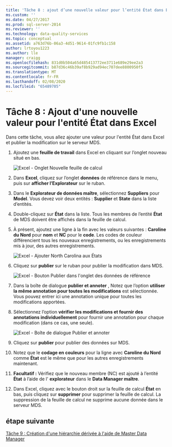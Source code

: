 ```yaml
---
title: 'Tâche 8 : ajout d’une nouvelle valeur pour l’entité État dans Excel | Microsoft Docs'
ms.custom: ''
ms.date: 04/27/2017
ms.prod: sql-server-2014
ms.reviewer: ''
ms.technology: data-quality-services
ms.topic: conceptual
ms.assetid: a763d76b-06a3-4d51-9614-01fc9fb1c158
author: lrtoyou1223
ms.author: lle
manager: craigg
ms.openlocfilehash: 831d0b504a65d485413772ee3711e689e29ee2a3
ms.sourcegitcommit: b87d36c46b39af8b929ad94ec707dee8800950f5
ms.translationtype: MT
ms.contentlocale: fr-FR
ms.lasthandoff: 02/08/2020
ms.locfileid: "65489705"
---
```

# <a name="task-8-adding-a-new-value-for-state-entity-in-excel"></a>Tâche 8 : Ajout d'une nouvelle valeur pour l'entité État dans Excel
  Dans cette tâche, vous allez ajouter une valeur pour l'entité État dans Excel et publier la modification sur le serveur MDS.  
  
1.  Ajoutez une **feuille de travail** dans Excel en cliquant sur l’onglet nouveau situé en bas.  
  
     ![Excel - Onglet Nouvelle feuille de calcul](../../2014/tutorials/media/et-addinganewvalueforstateentityinexcel-01.jpg "Excel - Onglet Nouvelle feuille de calcul")  
  
2.  Dans **Excel**, cliquez sur l’onglet **données** de référence dans le menu, puis sur **afficher l’Explorateur** sur le ruban.  
  
3.  Dans le **Explorateur de données maître**, sélectionnez **Suppliers** pour **Model**. Vous devez voir deux entités : **Supplier** et **State** dans la liste d’entités.  
  
4.  Double-cliquez sur **État** dans la liste. Tous les membres de l’entité **État** de MDS doivent être affichés dans la feuille de calcul.  
  
5.  À présent, ajoutez une ligne à la fin avec les valeurs suivantes : **Caroline du Nord** pour **nom** et **NC** pour le **code**. Les codes de couleur différencient tous les nouveaux enregistrements, ou les enregistrements mis à jour, des autres enregistrements.  
  
     ![Excel - Ajouter North Carolina aux États](../../2014/tutorials/media/et-addinganewvalueforstateentityinexcel-02.jpg "Excel - Ajouter North Carolina aux États")  
  
6.  Cliquez sur **publier** sur le ruban pour publier la modification dans MDS.  
  
     ![Excel - Bouton Publier dans l'onglet des données de référence](../../2014/tutorials/media/et-addinganewvalueforstateentityinexcel-03.jpg "Excel - Bouton Publier dans l'onglet des données de référence")  
  
7.  Dans la boîte de dialogue **publier et annoter** , Notez que l’option **utiliser la même annotation pour toutes les modifications** est sélectionnée. Vous pouvez entrer ici une annotation unique pour toutes les modifications apportées.  
  
8.  Sélectionnez l’option **vérifier les modifications et fournir des annotations individuellement** pour fournir une annotation pour chaque modification (dans ce cas, une seule).  
  
     ![Excel - Boîte de dialogue Publier et annoter](../../2014/tutorials/media/et-addinganewvalueforstateentityinexcel-04.jpg "Excel - Boîte de dialogue Publier et annoter")  
  
9. Cliquez sur **publier** pour publier des données sur MDS.  
  
10. Notez que le **codage en couleurs** pour la ligne avec **Caroline du Nord** comme **État** est le même que pour les autres enregistrements maintenant.  
  
11. **Facultatif :** Vérifiez que le nouveau membre (NC) est ajouté à l’entité **État** à l’aide de l' **explorateur** dans le **Data Manager maître**.  
  
12. Dans Excel, cliquez avec le bouton droit sur la feuille de calcul **État** en bas, puis cliquez sur **supprimer** pour supprimer la feuille de calcul. La suppression de la feuille de calcul ne supprime aucune donnée dans le serveur MDS.  
  
## <a name="next-step"></a>étape suivante  
 [Tâche 9 : Création d'une hiérarchie dérivée à l'aide de Master Data Manager](../../2014/tutorials/task-9-creating-a-derived-hierarchy-using-master-data-manager.md)  
  
  
